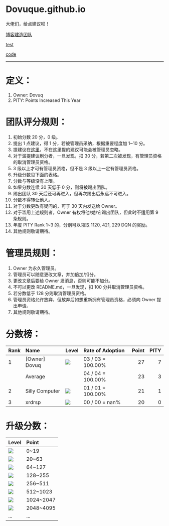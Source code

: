 # Dovuque.github.io

大佬们，给点建议呗！

[博客建造团队](https://www.github.com/dovuque/)

[test](https://dovuque.github.io/test/)

[code](https://dovuque.github.io/code/)

***

# 定义：

1. Owner: Dovuq
2. PITY: Points Increased This Year

# 团队评分规则：

1. 初始分数 20 分，0 级。
2. 提出 1 点建议，得 1 分，若被管理员采纳，根据重要程度加 1~10 分。
3. 提建议在[这里](https://www.github.com/dovuque/dovuque.github.io/issues)，不在这里提的建议可能会被管理员忽略。
4. 对于滥提建议刷分者，一旦发现，扣 30 分，若第二次被发现，有管理员资格的取消管理员资格。
5. 3 级以上才可有管理员资格，但不是 3 级以上一定有管理员资格。
6. 升级分数见下面的表格。
7. 分数与等级没有上限。
8. 如果分数连续 30 天低于 0 分，则将被踢出团队。
9. 踢出团队 30 天后还可再进入，但再次踢出后永远不可进入。
10. 分数不得转让他人。
11. 对于分数更改有疑问的，可于 30 天内发送给 Owner。
12. 对于滥用上述规则者，Owner 有权将他/她/它踢出团队，但此时不适用第 9 条规则。
13. 年度 PITY Rank 1~3 的，分别可以领取 1120, 421, 229 DQN 的奖励。
14. 其他规则敬请期待。 

# 管理员规则：

1. Owner 为永久管理员。
2. 管理员可以随意更改文章，并加倍加/扣分。
3. 更改文章后要给 Owner 发消息，否则可能不加分。
4. 不可以更改 README.md，一旦发现，扣 100 分并取消管理员资格。
5. 若分数低于 128 分则取消管理员资格。
6. 管理员资格允许放弃，但放弃后如想重新拥有管理员资格，必须向 Owner 提出申请。
7. 其他规则敬请期待。

# 分数榜：

|Rank|Name|Level|Rate of Adoption|Point|PITY|
|:--|:--|:--|:--|--:|--:|
|1|\[Owner\] Dovuq|![](http://latex.codecogs.com/gif.latex?\color{LightGray}\infty)|03 / 03 = 100.00%|27|7|
||Average||04 / 04 = 100.00%|23|3|
|2|Silly Computer|![](http://latex.codecogs.com/gif.latex?\color{Red}1)|01 / 01 = 100.00%|21|1|
|3|xrdrsp|![](http://latex.codecogs.com/gif.latex?\color{Red}1)|00 / 00 = nan%|20|0|

# 升级分数：

|Level|Point|
|:--|:--|
|![](http://latex.codecogs.com/gif.latex?\color{Black}0)|0~19|
|![](http://latex.codecogs.com/gif.latex?\color{Red}1)|20~63|
|![](http://latex.codecogs.com/gif.latex?\color{Orange}2)|64~127|
|![](http://latex.codecogs.com/gif.latex?\color{Yellow}3)|128~255|
|![](http://latex.codecogs.com/gif.latex?\color{Green}4)|256~511|
|![](http://latex.codecogs.com/gif.latex?\color{Blue}5)|512~1023|
|![](http://latex.codecogs.com/gif.latex?\color{Indigo}6)|1024~2047|
|![](http://latex.codecogs.com/gif.latex?\color{Violet}7)|2048~4095|
|...|...|
